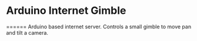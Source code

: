 # Arduino Internet Gimble
======
Arduino based internet server. Controls a small gimble to move pan and tilt a camera. 
